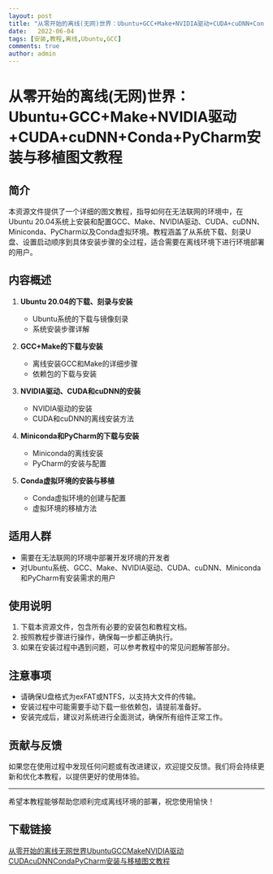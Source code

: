 ```yaml
---
layout: post
title: "从零开始的离线(无网)世界：Ubuntu+GCC+Make+NVIDIA驱动+CUDA+cuDNN+Conda+PyCharm安装与移植图文教程"
date:   2022-06-04
tags: [安装,教程,离线,Ubuntu,GCC]
comments: true
author: admin
---
```

# 从零开始的离线(无网)世界：Ubuntu+GCC+Make+NVIDIA驱动+CUDA+cuDNN+Conda+PyCharm安装与移植图文教程

## 简介
本资源文件提供了一个详细的图文教程，指导如何在无法联网的环境中，在Ubuntu 20.04系统上安装和配置GCC、Make、NVIDIA驱动、CUDA、cuDNN、Miniconda、PyCharm以及Conda虚拟环境。教程涵盖了从系统下载、刻录U盘、设置启动顺序到具体安装步骤的全过程，适合需要在离线环境下进行环境部署的用户。

## 内容概述
1. **Ubuntu 20.04的下载、刻录与安装**
   - Ubuntu系统的下载与镜像刻录
   - 系统安装步骤详解

2. **GCC+Make的下载与安装**
   - 离线安装GCC和Make的详细步骤
   - 依赖包的下载与安装

3. **NVIDIA驱动、CUDA和cuDNN的安装**
   - NVIDIA驱动的安装
   - CUDA和cuDNN的离线安装方法

4. **Miniconda和PyCharm的下载与安装**
   - Miniconda的离线安装
   - PyCharm的安装与配置

5. **Conda虚拟环境的安装与移植**
   - Conda虚拟环境的创建与配置
   - 虚拟环境的移植方法

## 适用人群
- 需要在无法联网的环境中部署开发环境的开发者
- 对Ubuntu系统、GCC、Make、NVIDIA驱动、CUDA、cuDNN、Miniconda和PyCharm有安装需求的用户

## 使用说明
1. 下载本资源文件，包含所有必要的安装包和教程文档。
2. 按照教程步骤进行操作，确保每一步都正确执行。
3. 如果在安装过程中遇到问题，可以参考教程中的常见问题解答部分。

## 注意事项
- 请确保U盘格式为exFAT或NTFS，以支持大文件的传输。
- 安装过程中可能需要手动下载一些依赖包，请提前准备好。
- 安装完成后，建议对系统进行全面测试，确保所有组件正常工作。

## 贡献与反馈
如果您在使用过程中发现任何问题或有改进建议，欢迎提交反馈。我们将会持续更新和优化本教程，以提供更好的使用体验。

---

希望本教程能够帮助您顺利完成离线环境的部署，祝您使用愉快！

## 下载链接

[从零开始的离线无网世界UbuntuGCCMakeNVIDIA驱动CUDAcuDNNCondaPyCharm安装与移植图文教程](https://pan.quark.cn/s/70a5330c89e4)